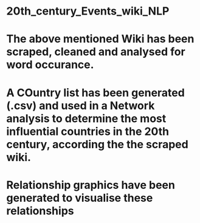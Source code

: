 # 20th_century_Events_wiki_NLP

# The above mentioned Wiki has been scraped, cleaned and analysed for word occurance.

# A COuntry list has been generated (.csv) and used in a Network analysis to determine the most influential countries in the 20th century, according the the scraped wiki.

# Relationship graphics have been generated to visualise these relationships